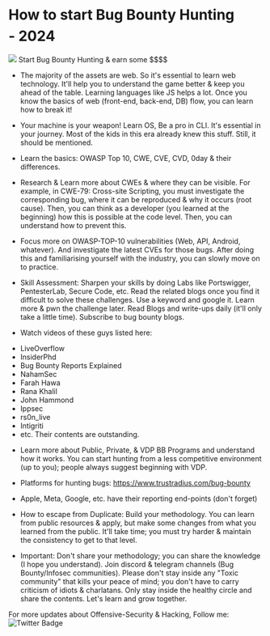 # How to start Bug Bounty Hunting $$$$ - 2024 

<img src="https://www.synack.com/wp-content/uploads/2022/11/synack-bug-bounty-blog-2.jpg">
Start Bug Bounty Hunting &amp; earn some $$$$ 

- The majority of the assets are web. So it's essential to learn web technology. It'll help you to understand the game better & keep you ahead of the table. Learning languages like JS helps a lot. Once you know the basics of web (front-end, back-end, DB) flow, you can learn how to break it! 

- Your machine is your weapon!  Learn OS, Be a pro in CLI. It's essential in your journey. Most of the kids in this era already knew this stuff. Still, it should be mentioned. 

- Learn the basics: OWASP Top 10, CWE, CVE, CVD, 0day & their differences.

- Research & Learn more about CWEs & where they can be visible. For example, in CWE-79: Cross-site Scripting, you must investigate the corresponding bug, where it can be reproduced & why it occurs (root cause). Then, you can think as a developer (you learned at the beginning) how this is possible at the code level. Then, you can understand how to prevent this.  

- Focus more on OWASP-TOP-10 vulnerabilities (Web, API, Android, whatever). And investigate the latest CVEs for those bugs. After doing this and familiarising yourself with the industry, you can slowly move on to practice. 

- Skill Assessment:
Sharpen your skills by doing Labs like Portswigger, PentesterLab, Secure Code, etc. Read the related blogs once you find it difficult to solve these challenges. Use a keyword and google it. Learn more & pwn the challenge later. Read Blogs and write-ups daily (it'll only take a little time). Subscribe to bug bounty blogs. 

- Watch videos of these guys listed here: 
* LiveOverflow
* InsiderPhd
* Bug Bounty Reports Explained
* NahamSec
* Farah Hawa
* Rana Khalil
* John Hammond
* Ippsec
* rs0n_live
* Intigriti
* etc.
Their contents are outstanding. 

- Learn more about Public, Private, & VDP BB Programs and understand how it works. You can start hunting from a less competitive environment (up to you); people always suggest beginning with VDP.
- Platforms for hunting bugs: https://www.trustradius.com/bug-bounty 
- Apple, Meta, Google, etc. have their reporting end-points (don't forget)


- How to escape from Duplicate: 
Build your methodology. You can learn from public resources & apply, but make some changes from what you learned from the public. It'll take time; you must try harder & maintain the consistency to get to that level.  

- Important: Don't share your methodology; you can share the knowledge (I hope you understand). Join discord & telegram channels (Bug Bounty/Infosec communities). Please don't stay inside any "Toxic community" that kills your peace of mind; you don't have to carry criticism of idiots & charlatans. Only stay inside the healthy circle and share the contents. Let's learn and grow together.


For more updates about Offensive-Security & Hacking, 
Follow me: <img src="https://camo.githubusercontent.com/a3bbf6eef0b40e86feb5e57b5051c9ee91785b2798fbfe0ea930baa62104482a/68747470733a2f2f696d672e736869656c64732e696f2f62616467652f547769747465722d3144413146323f7374796c653d666f722d7468652d6261646765266c6f676f3d74776974746572266c6f676f436f6c6f723d7768697465266c696e6b3d68747470733a2f2f747769747465722e636f6d2f433064334372347a79" alt="Twitter Badge" data-canonical-src="https://img.shields.io/badge/Twitter-1DA1F2?style=for-the-badge&amp;logo=twitter&amp;logoColor=white&amp;link=https://twitter.com/7h3h4ckv157" style="max-width: 100%;">
